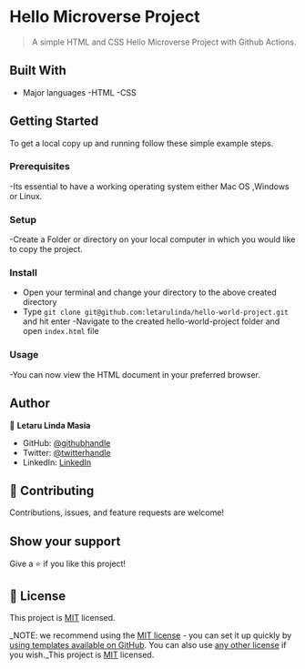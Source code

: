 # Hello Microverse Project

> A simple HTML and CSS Hello Microverse Project with Github Actions.

## Built With

- Major languages
  -HTML
  -CSS

## Getting Started

To get a local copy up and running follow these simple example steps.

### Prerequisites

-Its essential to have a working operating system either Mac OS ,Windows or Linux.

### Setup

-Create a Folder or directory on your local computer in which you would like to copy the project.

### Install

- Open your terminal and change your directory to the above created directory
- Type `git clone git@github.com:letarulinda/hello-world-project.git` and hit enter
  -Navigate to the created hello-world-project folder and open `index.html` file

### Usage

-You can now view the HTML document in your preferred browser.

## Author

👤 **Letaru Linda Masia**

- GitHub: [@githubhandle](https://github.com/githubhandle)
- Twitter: [@twitterhandle](https://twitter.com/twitterhandle)
- LinkedIn: [LinkedIn](https://linkedin.com/in/linkedinhandle)

## 🤝 Contributing

Contributions, issues, and feature requests are welcome!

## Show your support

Give a ⭐️ if you like this project!

## 📝 License

This project is [MIT](./LICENSE) licensed.

\_NOTE: we recommend using the [MIT license](https://choosealicense.com/licenses/mit/) - you can set it up quickly by [using templates available on GitHub](https://docs.github.com/en/communities/setting-up-your-project-for-healthy-contributions/adding-a-license-to-a-repository). You can also use [any other license](https://choosealicense.com/licenses/) if you wish.\_This project is [MIT](./LICENSE) licensed.
